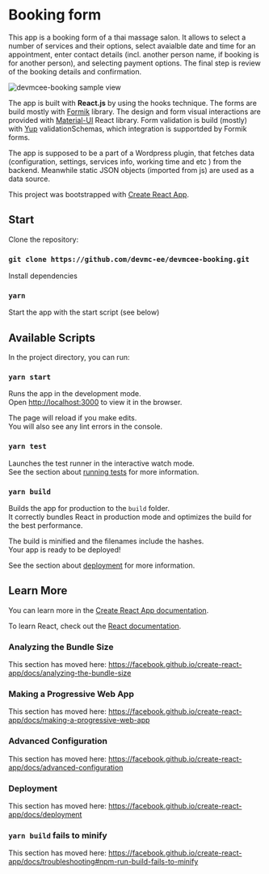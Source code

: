 # Booking form
This app is a booking form of a thai massage salon. 
It allows to select a number of services and their options,
select avaialble date and time for an appointment, enter
contact details (incl. another person name, if booking is for another person),
and selecting payment options. The final step is review of the booking details and 
confirmation.


![devmcee-booking sample view](devmcee-booking.gif "Booking app, Reactjs")

The app is built with **React.js** by using the hooks 
 technique. The forms are build mostly with [Formik](https://formik.org/docs/overview) library. 
 The design and form visual interactions are provided with [Material-UI](https://material-ui.com/) React library.
Form validation is build (mostly) with [Yup](https://github.com/jquense/yup) validationSchemas, 
which integration is supportded by Formik forms.

The app is supposed to be a part of a Wordpress plugin, that fetches data (configuration, settings, 
services info, working time and etc ) from the backend. Meanwhile static JSON objects
 (imported from js) are used as a data source.  

This project was bootstrapped with [Create React App](https://github.com/facebook/create-react-app).

## Start
Clone the repository: 

### `git clone https://github.com/devmc-ee/devmcee-booking.git`

Install dependencies

### `yarn`

Start the app with the start script (see below)

## Available Scripts

In the project directory, you can run:

### `yarn start`

Runs the app in the development mode.<br />
Open [http://localhost:3000](http://localhost:3000) to view it in the browser.

The page will reload if you make edits.<br />
You will also see any lint errors in the console.

### `yarn test`

Launches the test runner in the interactive watch mode.<br />
See the section about [running tests](https://facebook.github.io/create-react-app/docs/running-tests) for more information.

### `yarn build`

Builds the app for production to the `build` folder.<br />
It correctly bundles React in production mode and optimizes the build for the best performance.

The build is minified and the filenames include the hashes.<br />
Your app is ready to be deployed!

See the section about [deployment](https://facebook.github.io/create-react-app/docs/deployment) for more information.

## Learn More

You can learn more in the [Create React App documentation](https://facebook.github.io/create-react-app/docs/getting-started).

To learn React, check out the [React documentation](https://reactjs.org/).

### Analyzing the Bundle Size

This section has moved here: https://facebook.github.io/create-react-app/docs/analyzing-the-bundle-size

### Making a Progressive Web App

This section has moved here: https://facebook.github.io/create-react-app/docs/making-a-progressive-web-app

### Advanced Configuration

This section has moved here: https://facebook.github.io/create-react-app/docs/advanced-configuration

### Deployment

This section has moved here: https://facebook.github.io/create-react-app/docs/deployment

### `yarn build` fails to minify

This section has moved here: https://facebook.github.io/create-react-app/docs/troubleshooting#npm-run-build-fails-to-minify
